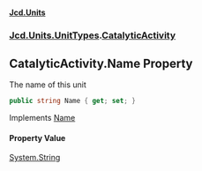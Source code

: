 #### [Jcd.Units](index.md 'index')
### [Jcd.Units.UnitTypes](Jcd.Units.UnitTypes.md 'Jcd.Units.UnitTypes').[CatalyticActivity](Jcd.Units.UnitTypes.CatalyticActivity.md 'Jcd.Units.UnitTypes.CatalyticActivity')

## CatalyticActivity.Name Property

The name of this unit

```csharp
public string Name { get; set; }
```

Implements [Name](https://docs.microsoft.com/en-us/dotnet/api/Jcd.Units.IUnitOfMeasure-1.Name 'Jcd.Units.IUnitOfMeasure`1.Name')

#### Property Value
[System.String](https://docs.microsoft.com/en-us/dotnet/api/System.String 'System.String')